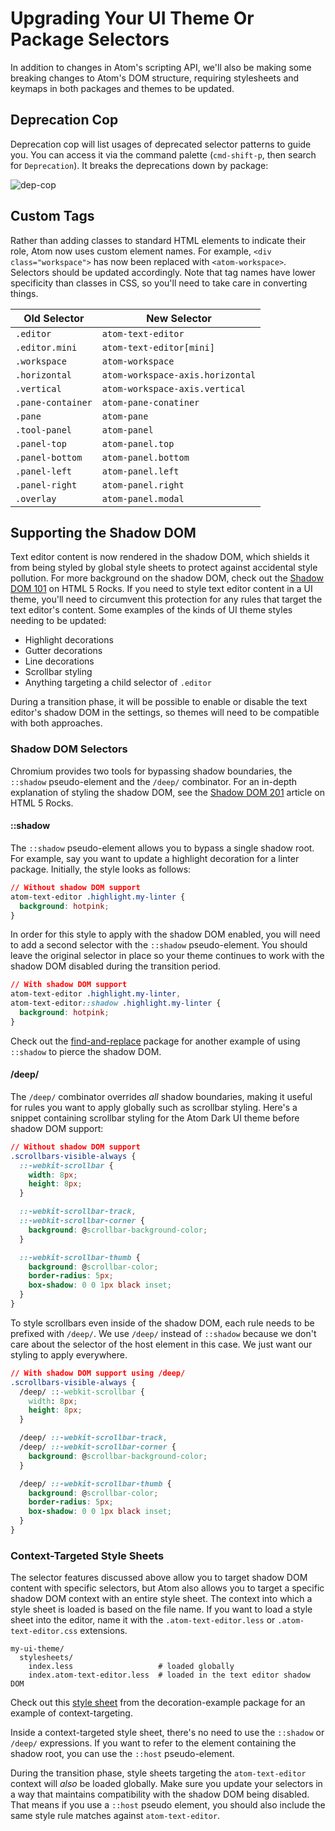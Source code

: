 # Upgrading Your UI Theme Or Package Selectors

In addition to changes in Atom's scripting API, we'll also be making some breaking changes to Atom's DOM structure, requiring stylesheets and keymaps in both packages and themes to be updated.

## Deprecation Cop

Deprecation cop will list usages of deprecated selector patterns to guide you. You can access it via the command palette (`cmd-shift-p`, then search for `Deprecation`). It breaks the deprecations down by package:

![dep-cop](https://cloud.githubusercontent.com/assets/69169/5078860/d38a5df4-6e64-11e4-95b6-eb585ee9bbfc.png)

## Custom Tags

Rather than adding classes to standard HTML elements to indicate their role, Atom now uses custom element names. For example, `<div class="workspace">` has now been replaced with `<atom-workspace>`. Selectors should be updated accordingly. Note that tag names have lower specificity than classes in CSS, so you'll need to take care in converting things.

Old Selector        | New Selector
--------------------|--------------------------------
`.editor`           | `atom-text-editor`
`.editor.mini`      | `atom-text-editor[mini]`
`.workspace`        | `atom-workspace`
`.horizontal`       | `atom-workspace-axis.horizontal`
`.vertical`         | `atom-workspace-axis.vertical`
`.pane-container`   | `atom-pane-conatiner`
`.pane`             | `atom-pane`
`.tool-panel`       | `atom-panel`
`.panel-top`        | `atom-panel.top`
`.panel-bottom`     | `atom-panel.bottom`
`.panel-left`       | `atom-panel.left`
`.panel-right`      | `atom-panel.right`
`.overlay`          | `atom-panel.modal`

## Supporting the Shadow DOM

Text editor content is now rendered in the shadow DOM, which shields it from being styled by global style sheets to protect against accidental style pollution. For more background on the shadow DOM, check out the [Shadow DOM 101][shadow-dom-101] on HTML 5 Rocks. If you need to style text editor content in a UI theme, you'll need to circumvent this protection for any rules that target the text editor's content. Some examples of the kinds of UI theme styles needing to be updated:

* Highlight decorations
* Gutter decorations
* Line decorations
* Scrollbar styling
* Anything targeting a child selector of `.editor`

During a transition phase, it will be possible to enable or disable the text editor's shadow DOM in the settings, so themes will need to be compatible with both approaches.

### Shadow DOM Selectors

Chromium provides two tools for bypassing shadow boundaries, the `::shadow` pseudo-element and the `/deep/` combinator. For an in-depth explanation of styling the shadow DOM, see the [Shadow DOM 201][shadow-dom-201] article on HTML 5 Rocks.

#### ::shadow

The `::shadow` pseudo-element allows you to bypass a single shadow root. For example, say you want to update a highlight decoration for a linter package. Initially, the style looks as follows:

```css
// Without shadow DOM support
atom-text-editor .highlight.my-linter {
  background: hotpink;
}
```

In order for this style to apply with the shadow DOM enabled, you will need to add a second selector with the `::shadow` pseudo-element. You should leave the original selector in place so your theme continues to work with the shadow DOM disabled during the transition period.

```css
// With shadow DOM support
atom-text-editor .highlight.my-linter,
atom-text-editor::shadow .highlight.my-linter {
  background: hotpink;
}
```

Check out the [find-and-replace][find-and-replace] package for another example of using `::shadow` to pierce the shadow DOM.

#### /deep/

The `/deep/` combinator overrides *all* shadow boundaries, making it useful for rules you want to apply globally such as scrollbar styling. Here's a snippet containing scrollbar styling for the Atom Dark UI theme before shadow DOM support:

```css
// Without shadow DOM support
.scrollbars-visible-always {
  ::-webkit-scrollbar {
    width: 8px;
    height: 8px;
  }

  ::-webkit-scrollbar-track,
  ::-webkit-scrollbar-corner {
    background: @scrollbar-background-color;
  }

  ::-webkit-scrollbar-thumb {
    background: @scrollbar-color;
    border-radius: 5px;
    box-shadow: 0 0 1px black inset;
  }
}
```

To style scrollbars even inside of the shadow DOM, each rule needs to be prefixed with `/deep/`. We use `/deep/` instead of `::shadow` because we don't care about the selector of the host element in this case. We just want our styling to apply everywhere.

```css
// With shadow DOM support using /deep/
.scrollbars-visible-always {
  /deep/ ::-webkit-scrollbar {
    width: 8px;
    height: 8px;
  }

  /deep/ ::-webkit-scrollbar-track,
  /deep/ ::-webkit-scrollbar-corner {
    background: @scrollbar-background-color;
  }

  /deep/ ::-webkit-scrollbar-thumb {
    background: @scrollbar-color;
    border-radius: 5px;
    box-shadow: 0 0 1px black inset;
  }
}
```

### Context-Targeted Style Sheets

The selector features discussed above allow you to target shadow DOM content with specific selectors, but Atom also allows you to target a specific shadow DOM context with an entire style sheet. The context into which a style sheet is loaded is based on the file name. If you want to load a style sheet into the editor, name it with the `.atom-text-editor.less` or `.atom-text-editor.css` extensions.

```
my-ui-theme/
  stylesheets/
    index.less                   # loaded globally
    index.atom-text-editor.less  # loaded in the text editor shadow DOM
```

Check out this [style sheet](https://github.com/atom/decoration-example/blob/master/stylesheets/decoration-example.atom-text-editor.less) from the decoration-example package for an example of context-targeting.

Inside a context-targeted style sheet, there's no need to use the `::shadow` or `/deep/` expressions. If you want to refer to the element containing the shadow root, you can use the `::host` pseudo-element.

During the transition phase, style sheets targeting the `atom-text-editor` context will *also* be loaded globally. Make sure you update your selectors in a way that maintains compatibility with the shadow DOM being disabled. That means if you use a `::host` pseudo element, you should also include the same style rule matches against `atom-text-editor`.

[shadow-dom-101]: http://www.html5rocks.com/en/tutorials/webcomponents/shadowdom
[shadow-dom-201]: http://www.html5rocks.com/en/tutorials/webcomponents/shadowdom-201#toc-style-cat-hat
[find-and-replace]: https://github.com/atom/find-and-replace/blob/95351f261bc384960a69b66bf12eae8002da63f9/stylesheets/find-and-replace.less#L10
